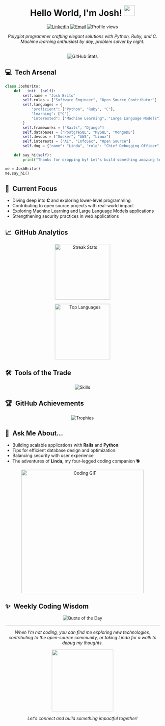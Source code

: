 <h1 align="center">Hello World, I'm Josh! <img src="https://media.giphy.com/media/hvRJCLFzcasrR4ia7z/giphy.gif" width="35"></h1>

<p align="center">
  <a href="https://linkedin.com/in/jbrito6492"><img src="https://img.shields.io/badge/LinkedIn-Connect-0077B5?style=flat-square&logo=linkedin" alt="LinkedIn" /></a>
  <a href="mailto:jbrito6492@gmail.com"><img src="https://img.shields.io/badge/Email-Contact-D14836?style=flat-square&logo=gmail" alt="Email" /></a>
  <img src="https://komarev.com/ghpvc/?username=jbrito6492&label=Profile%20views&color=blueviolet&style=flat-square" alt="Profile views" />
</p>

<p align="center">
  <i>Polyglot programmer crafting elegant solutions with Python, Ruby, and C.<br>
  Machine learning enthusiast by day, problem solver by night.</i>
</p>

<br>

<div align="center">
  <img src="https://github-stats-alpha.vercel.app/api?username=jbrito6492&cc=282a36&tc=ff79c6&ic=bd93f9&bc=dddddd" alt="GitHub Stats" />
</div>

## 💻 &nbsp;Tech Arsenal

```python
class JoshBrito:
    def __init__(self):
        self.name = "Josh Brito"
        self.roles = ["Software Engineer", "Open Source Contributor"]
        self.languages = {
            "proficient": ["Python", "Ruby", "C"],
            "learning": ["C"],
            "interested": ["Machine Learning", "Large Language Models"]
        }
        self.frameworks = ["Rails", "Django"]
        self.databases = ["PostgreSQL", "MySQL", "MongoDB"]
        self.devops = ["Docker", "AWS", "Linux"]
        self.interests = ["AI", "InfoSec", "Open Source"]
        self.dog = {"name": "Linda", "role": "Chief Debugging Officer", "skills": ["Rubber duck debugging", "Moral support"]}
    
    def say_hi(self):
        print("Thanks for dropping by! Let's build something amazing together.")

me = JoshBrito()
me.say_hi()
```

## 🚀 &nbsp;Current Focus

- Diving deep into **C** and exploring lower-level programming
- Contributing to open source projects with real-world impact
- Exploring Machine Learning and Large Language Models applications
- Strengthening security practices in web applications

## 📈 &nbsp;GitHub Analytics

<p align="center">
  <img height="180em" src="https://github-readme-streak-stats.herokuapp.com/?user=jbrito6492&theme=tokyonight&hide_border=true&background=1A1B27" alt="Streak Stats" />
</p>

<p align="center">
  <img height="180em" src="https://github-readme-stats.vercel.app/api/top-langs/?username=jbrito6492&layout=compact&theme=tokyonight&hide_border=true" alt="Top Languages" />
</p>

## 🛠️ &nbsp;Tools of the Trade

<p align="center">
  <img src="https://skillicons.dev/icons?i=python,ruby,c,cs,rails,django,html,css,js,nodejs,react,postgresql,mysql,linux,docker,aws" alt="Skills" />
</p>

## 🏆 &nbsp;GitHub Achievements

<p align="center">
  <img src="https://github-profile-trophy.vercel.app/?username=jbrito6492&theme=nord&column=7&margin-w=15&margin-h=15&no-frame=true" alt="Trophies" />
</p>

## 💬 &nbsp;Ask Me About...

- Building scalable applications with **Rails** and **Python**
- Tips for efficient database design and optimization
- Balancing security with user experience
- The adventures of **Linda**, my four-legged coding companion 🐕

<div align="center">
  <img src="https://media.giphy.com/media/13HgwGsXF0aiGY/giphy.gif" width="400" alt="Coding GIF">
</div>

## ✨ &nbsp;Weekly Coding Wisdom

<p align="center">
  <img src="https://quotes-github-readme.vercel.app/api?type=horizontal&theme=tokyonight" alt="Quote of the Day" />
</p>

<hr>

<p align="center">
  <i>When I'm not coding, you can find me exploring new technologies, contributing to the open-source community, or taking Linda for a walk to debug my thoughts.</i>
</p>

<p align="center">
  <img src="https://media.giphy.com/media/Q7SKqn3G97xpmfSOvG/giphy.gif" width="200">
</p>

<p align="center">
  <i>Let's connect and build something impactful together!</i>
</p>
